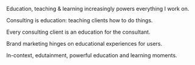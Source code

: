 ---
---

Education, teaching & learning increasingly powers everything I work on.

Consulting is education: teaching clients how to do things.

Every consulting client is an education for the consultant.

Brand marketing hinges on educational experiences for users.

In-context, edutainment, powerful education and learning moments.